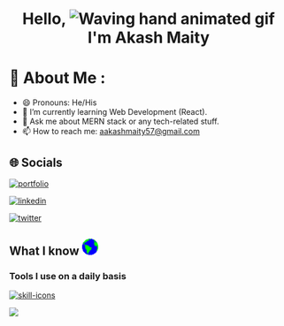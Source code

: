 <h1 align="center"> Hello, <img src="https://raw.githubusercontent.com/nixin72/nixin72/master/wave.gif" 
         alt="Waving hand animated gif"
         height="45"
         width="45" /> I'm Akash Maity </h1>

# 💫 About Me :
- 😄 Pronouns: He/His
- 🌱 I’m currently learning Web Development (React).
- 💬 Ask me about MERN stack or any tech-related stuff.
- 📫 How to reach me: aakashmaity57@gmail.com 



## 🌐 Socials
[![portfolio](https://img.shields.io/badge/my_portfolio-000?style=for-the-badge&logo=ko-fi&logoColor=white)](https://personal-portfolio-lemon-seven-85.vercel.app)

[![linkedin](https://img.shields.io/badge/linkedin-0A66C2?style=for-the-badge&logo=linkedin&logoColor=white)](https://www.linkedin.com/in/aakashmaity)

[![twitter](https://img.shields.io/badge/twitter-1DA1F2?style=for-the-badge&logo=twitter&logoColor=white)](https://twitter.com/akashmaity101)


## What I know <img alt="🌎" width="30" src="./assets/gifs/earth.gif" />

### Tools I use on a daily basis

<a
target="_blank" 
title="open repo → 'skill icons'" 
href="https://github.com/tandpfun/skill-icons#readme">
  <img 
  alt="skill-icons" 
  src="https://skillicons.dev/icons?i=ts,nextjs,react,tailwind,sass,figma,vscode,git" 
  />
</a>
<!--
**aakashmaity/aakashmaity** is a ✨ _special_ ✨ repository because its `README.md` (this file) appears on your GitHub profile.

Here are some ideas to get you started:

- 🔭 I’m currently working on ...
- 🌱 I’m currently learning ...
- 👯 I’m looking to collaborate on ...
- 🤔 I’m looking for help with ...
- 💬 Ask me about ...
- 📫 How to reach me: ...
- 😄 Pronouns: ...
- ⚡ Fun fact: ...
-->


<a href="https://visitcount.itsvg.in">
  <img src="https://visitcount.itsvg.in/api?id=aakashmaity&label=Profile%20Views&color=0&icon=1&pretty=false" />
</a>
